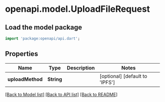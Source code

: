 # openapi.model.UploadFileRequest

## Load the model package
```dart
import 'package:openapi/api.dart';
```

## Properties
Name | Type | Description | Notes
------------ | ------------- | ------------- | -------------
**uploadMethod** | **String** |  | [optional] [default to 'IPFS']

[[Back to Model list]](../README.md#documentation-for-models) [[Back to API list]](../README.md#documentation-for-api-endpoints) [[Back to README]](../README.md)


